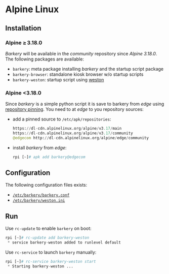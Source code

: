 # Alpine Linux

## Installation

### Alpine ≥ 3.18.0

*Barkery* will be available in the *community* repository since *Alpine 3.18.0*. The following packages are available:

- `barkery`: meta package installing *barkery* and the startup script package
- `barkery-browser`: standalone kiosk browser w/o startup scripts
- `barkery-weston`: startup script using [weston](https://gitlab.freedesktop.org/wayland/weston/)


### Alpine <3.18.0

Since *barkery* is a simple python script it is save to barkery from *edge* using [repository pinning](https://wiki.alpinelinux.org/wiki/Alpine_Package_Keeper#Repository_pinning). You need to at *edge* to you repository sources:

- add a pinned source to `/etc/apk/repositories`:
  ```python
  https://dl-cdn.alpinelinux.org/alpine/v3.17/main
  https://dl-cdn.alpinelinux.org/alpine/v3.17/community
  @edgecom http://dl-cdn.alpinelinux.org/alpine/edge/community
  ```
- install *barkery* from *edge*:
  ```python
  rpi [~]# apk add barkery@edgecom
  ```


## Configuration

The following configuration files exists:

- [`/etc/barkery/barkery.conf`](ex/barkery.conf)
- [`/etc/barkery/weston.ini`](ex/weston.ini)


## Run

Use `rc-update` to enable `barkery` on boot:

```python
rpi [~]# rc-update add barkery-weston
 * service barkery-weston added to runlevel default
```

Use `rc-service` to launch `barkery` manually:

```python
rpi [~]# rc-service barkery-weston start
 * Starting barkery-weston ...
```
